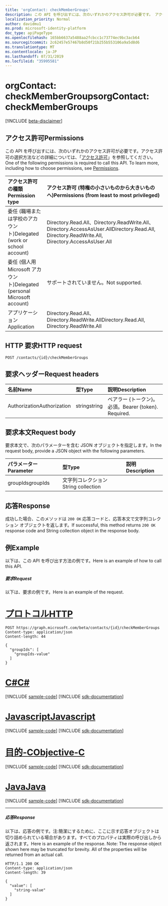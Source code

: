 ```yaml
---
title: 'orgContact: checkMemberGroups'
description: この API を呼び出すには、次のいずれかのアクセス許可が必要です。 アクセス許可の選択方法などの詳細については、「アクセス許可」を参照してください。
localization_priority: Normal
author: davidmu1
ms.prod: microsoft-identity-platform
doc_type: apiPageType
ms.openlocfilehash: 165bb6637a5488aa2fcbcc1c73774ec9bc3acb64
ms.sourcegitcommit: 2c62457e57467b8d50f21b255b553106a9a5d8d6
ms.translationtype: MT
ms.contentlocale: ja-JP
ms.lasthandoff: 07/31/2019
ms.locfileid: "35995581"
---
```

# <a name="orgcontact-checkmembergroups"></a><span data-ttu-id="e0417-104">orgContact: checkMemberGroups</span><span class="sxs-lookup"><span data-stu-id="e0417-104">orgContact: checkMemberGroups</span></span>

[!INCLUDE [beta-disclaimer](../../includes/beta-disclaimer.md)]

## <a name="permissions"></a><span data-ttu-id="e0417-105">アクセス許可</span><span class="sxs-lookup"><span data-stu-id="e0417-105">Permissions</span></span>
<span data-ttu-id="e0417-p102">この API を呼び出すには、次のいずれかのアクセス許可が必要です。アクセス許可の選択方法などの詳細については、「[アクセス許可](/graph/permissions-reference)」を参照してください。</span><span class="sxs-lookup"><span data-stu-id="e0417-p102">One of the following permissions is required to call this API. To learn more, including how to choose permissions, see [Permissions](/graph/permissions-reference).</span></span>

|<span data-ttu-id="e0417-108">アクセス許可の種類</span><span class="sxs-lookup"><span data-stu-id="e0417-108">Permission type</span></span>      | <span data-ttu-id="e0417-109">アクセス許可 (特権の小さいものから大きいものへ)</span><span class="sxs-lookup"><span data-stu-id="e0417-109">Permissions (from least to most privileged)</span></span>              |
|:--------------------|:---------------------------------------------------------|
|<span data-ttu-id="e0417-110">委任 (職場または学校のアカウント)</span><span class="sxs-lookup"><span data-stu-id="e0417-110">Delegated (work or school account)</span></span> | <span data-ttu-id="e0417-111">Directory.Read.All、Directory.ReadWrite.All、Directory.AccessAsUser.All</span><span class="sxs-lookup"><span data-stu-id="e0417-111">Directory.Read.All, Directory.ReadWrite.All, Directory.AccessAsUser.All</span></span>    |
|<span data-ttu-id="e0417-112">委任 (個人用 Microsoft アカウント)</span><span class="sxs-lookup"><span data-stu-id="e0417-112">Delegated (personal Microsoft account)</span></span> | <span data-ttu-id="e0417-113">サポートされていません。</span><span class="sxs-lookup"><span data-stu-id="e0417-113">Not supported.</span></span>    |
|<span data-ttu-id="e0417-114">アプリケーション</span><span class="sxs-lookup"><span data-stu-id="e0417-114">Application</span></span> | <span data-ttu-id="e0417-115">Directory.Read.All、Directory.ReadWrite.All</span><span class="sxs-lookup"><span data-stu-id="e0417-115">Directory.Read.All, Directory.ReadWrite.All</span></span> |

## <a name="http-request"></a><span data-ttu-id="e0417-116">HTTP 要求</span><span class="sxs-lookup"><span data-stu-id="e0417-116">HTTP request</span></span>
<!-- { "blockType": "ignored" } -->
```http
POST /contacts/{id}/checkMemberGroups

```
## <a name="request-headers"></a><span data-ttu-id="e0417-117">要求ヘッダー</span><span class="sxs-lookup"><span data-stu-id="e0417-117">Request headers</span></span>
| <span data-ttu-id="e0417-118">名前</span><span class="sxs-lookup"><span data-stu-id="e0417-118">Name</span></span>       | <span data-ttu-id="e0417-119">型</span><span class="sxs-lookup"><span data-stu-id="e0417-119">Type</span></span> | <span data-ttu-id="e0417-120">説明</span><span class="sxs-lookup"><span data-stu-id="e0417-120">Description</span></span>|
|:---------------|:--------|:----------|
| <span data-ttu-id="e0417-121">Authorization</span><span class="sxs-lookup"><span data-stu-id="e0417-121">Authorization</span></span>  | <span data-ttu-id="e0417-122">string</span><span class="sxs-lookup"><span data-stu-id="e0417-122">string</span></span>  | <span data-ttu-id="e0417-p103">ベアラー {トークン}。必須。</span><span class="sxs-lookup"><span data-stu-id="e0417-p103">Bearer {token}. Required.</span></span> |

## <a name="request-body"></a><span data-ttu-id="e0417-125">要求本文</span><span class="sxs-lookup"><span data-stu-id="e0417-125">Request body</span></span>
<span data-ttu-id="e0417-126">要求本文で、次のパラメーターを含む JSON オブジェクトを指定します。</span><span class="sxs-lookup"><span data-stu-id="e0417-126">In the request body, provide a JSON object with the following parameters.</span></span>

| <span data-ttu-id="e0417-127">パラメーター</span><span class="sxs-lookup"><span data-stu-id="e0417-127">Parameter</span></span>    | <span data-ttu-id="e0417-128">型</span><span class="sxs-lookup"><span data-stu-id="e0417-128">Type</span></span>   |<span data-ttu-id="e0417-129">説明</span><span class="sxs-lookup"><span data-stu-id="e0417-129">Description</span></span>|
|:---------------|:--------|:----------|
|<span data-ttu-id="e0417-130">groupIds</span><span class="sxs-lookup"><span data-stu-id="e0417-130">groupIds</span></span>|<span data-ttu-id="e0417-131">文字列コレクション</span><span class="sxs-lookup"><span data-stu-id="e0417-131">String collection</span></span> ||

## <a name="response"></a><span data-ttu-id="e0417-132">応答</span><span class="sxs-lookup"><span data-stu-id="e0417-132">Response</span></span>

<span data-ttu-id="e0417-133">成功した場合、このメソッドは `200 OK` 応答コードと、応答本文で文字列コレクション オブジェクトを返します。</span><span class="sxs-lookup"><span data-stu-id="e0417-133">If successful, this method returns `200 OK` response code and String collection object in the response body.</span></span>

## <a name="example"></a><span data-ttu-id="e0417-134">例</span><span class="sxs-lookup"><span data-stu-id="e0417-134">Example</span></span>
<span data-ttu-id="e0417-135">以下は、この API を呼び出す方法の例です。</span><span class="sxs-lookup"><span data-stu-id="e0417-135">Here is an example of how to call this API.</span></span>
##### <a name="request"></a><span data-ttu-id="e0417-136">要求</span><span class="sxs-lookup"><span data-stu-id="e0417-136">Request</span></span>
<span data-ttu-id="e0417-137">以下は、要求の例です。</span><span class="sxs-lookup"><span data-stu-id="e0417-137">Here is an example of the request.</span></span>

# <a name="httptabhttp"></a>[<span data-ttu-id="e0417-138">プロトコル</span><span class="sxs-lookup"><span data-stu-id="e0417-138">HTTP</span></span>](#tab/http)
<!-- {
  "blockType": "request",
  "name": "orgcontact_checkmembergroups"
}-->
```http
POST https://graph.microsoft.com/beta/contacts/{id}/checkMemberGroups
Content-type: application/json
Content-length: 44

{
  "groupIds": [
    "groupIds-value"
  ]
}
```
# <a name="ctabcsharp"></a>[<span data-ttu-id="e0417-139">C#</span><span class="sxs-lookup"><span data-stu-id="e0417-139">C#</span></span>](#tab/csharp)
[!INCLUDE [sample-code](../includes/snippets/csharp/orgcontact-checkmembergroups-csharp-snippets.md)]
[!INCLUDE [sdk-documentation](../includes/snippets/snippets-sdk-documentation-link.md)]

# <a name="javascripttabjavascript"></a>[<span data-ttu-id="e0417-140">Javascript</span><span class="sxs-lookup"><span data-stu-id="e0417-140">Javascript</span></span>](#tab/javascript)
[!INCLUDE [sample-code](../includes/snippets/javascript/orgcontact-checkmembergroups-javascript-snippets.md)]
[!INCLUDE [sdk-documentation](../includes/snippets/snippets-sdk-documentation-link.md)]

# <a name="objective-ctabobjc"></a>[<span data-ttu-id="e0417-141">目的-C</span><span class="sxs-lookup"><span data-stu-id="e0417-141">Objective-C</span></span>](#tab/objc)
[!INCLUDE [sample-code](../includes/snippets/objc/orgcontact-checkmembergroups-objc-snippets.md)]
[!INCLUDE [sdk-documentation](../includes/snippets/snippets-sdk-documentation-link.md)]

# <a name="javatabjava"></a>[<span data-ttu-id="e0417-142">Java</span><span class="sxs-lookup"><span data-stu-id="e0417-142">Java</span></span>](#tab/java)
[!INCLUDE [sample-code](../includes/snippets/java/orgcontact-checkmembergroups-java-snippets.md)]
[!INCLUDE [sdk-documentation](../includes/snippets/snippets-sdk-documentation-link.md)]

---


##### <a name="response"></a><span data-ttu-id="e0417-143">応答</span><span class="sxs-lookup"><span data-stu-id="e0417-143">Response</span></span>
<span data-ttu-id="e0417-p104">以下は、応答の例です。注:簡潔にするために、ここに示す応答オブジェクトは切り詰められている場合があります。すべてのプロパティは実際の呼び出しから返されます。</span><span class="sxs-lookup"><span data-stu-id="e0417-p104">Here is an example of the response. Note: The response object shown here may be truncated for brevity. All of the properties will be returned from an actual call.</span></span>
<!-- {
  "blockType": "response",
  "truncated": true,
  "@odata.type": "string",
  "isCollection": true
} -->
```http
HTTP/1.1 200 OK
Content-type: application/json
Content-length: 39

{
  "value": [
    "string-value"
  ]
}
```

<!-- uuid: 8fcb5dbc-d5aa-4681-8e31-b001d5168d79
2015-10-25 14:57:30 UTC -->
<!--
{
  "type": "#page.annotation",
  "description": "orgContact: checkMemberGroups",
  "keywords": "",
  "section": "documentation",
  "tocPath": "",
  "suppressions": [
  ]
}
-->
